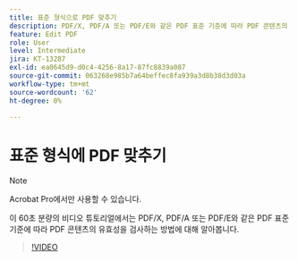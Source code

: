 ```yaml
---
title: 표준 형식으로 PDF 맞추기
description: PDF/X, PDF/A 또는 PDF/E와 같은 PDF 표준 기준에 따라 PDF 콘텐츠의 유효성을 검사하는 방법에 대해 알아봅니다
feature: Edit PDF
role: User
level: Intermediate
jira: KT-13287
exl-id: ea0645d9-d0c4-4256-8a17-87fc8839a087
source-git-commit: 063268e985b7a64beffec8fa939a3d8b38d3d03a
workflow-type: tm+mt
source-wordcount: '62'
ht-degree: 0%

---
```


# 표준 형식에 PDF 맞추기

>[!NOTE]
>
>Acrobat Pro에서만 사용할 수 있습니다.

이 60초 분량의 비디오 튜토리얼에서는 PDF/X, PDF/A 또는 PDF/E와 같은 PDF 표준 기준에 따라 PDF 콘텐츠의 유효성을 검사하는 방법에 대해 알아봅니다.

>[!VIDEO](https://video.tv.adobe.com/v/3409906?quality=12&learn=on&hidetitle=true)
